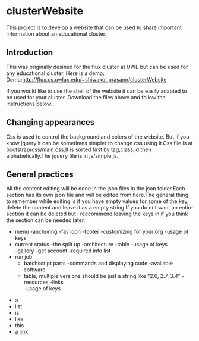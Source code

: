 # clusterWebsite
This project is to develop a website that can be used to 
share important information about an educational cluster.

## Introduction
This was originally desined for the flux cluster at UWL but can be used for any educational cluster.
Here is a demo:
Demo:http://flux.cs.uwlax.edu/~shiwakot.prasann/clusterWebsite

If you would like to use the shell of the website it can be easily adapted to be used for your cluster.
Download the files above and follow the instructions below.

## Changing appearances
Css is used to control the background and colors of the website. But if you know jquery it can be sometimes simpler to change css using it.Css file is at bootstrap/css/main.css.It is sorted first by tag,class,id then alphabetically.The jquery file is in js/simple.js.

## General practices
All the content editing will be done in the json files in the json folder.Each section has its own json file and will be edited from here.The general thing to remember while editing is if you have empty values for some of the key, delete the content and leave it as a empty string.If you do not want an entire section it can be deleted but i reccommend leaving the keys in if you think the section can be needed later.

- menu
-anchoring
-fav icon
-footer
-customizing for your org
-usage of keys
- current status
-the split up
-architecture
    -table
-usage of keys    
    -gallery
-get account
    -required info list
- run job
    - batchscript parts
    -commands and displaying code
-available software
    - table, multiple versions should be just a string like “2.6, 2.7, 3.4”
-resources
    -links    
    -usage of keys
* a
* list
* is
* like
* this
* [a link](http://www.uwlax.edu)

